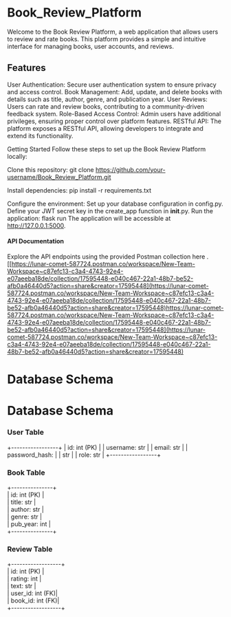 # Book_Review_Platform
Welcome to the Book Review Platform, a web application that allows users to review and rate books. This platform provides a simple and intuitive interface for managing books, user accounts, and reviews.


## Features
User Authentication: Secure user authentication system to ensure privacy and access control.
Book Management: Add, update, and delete books with details such as title, author, genre, and publication year.
User Reviews: Users can rate and review books, contributing to a community-driven feedback system.
Role-Based Access Control: Admin users have additional privileges, ensuring proper control over platform features.
RESTful API: The platform exposes a RESTful API, allowing developers to integrate and extend its functionality.


Getting Started
Follow these steps to set up the Book Review Platform locally:

Clone this repository:
git clone https://github.com/your-username/Book_Review_Platform.git

Install dependencies:
pip install -r requirements.txt

Configure the environment:
  Set up your database configuration in config.py.
  Define your JWT secret key in the create_app function in __init__.py.
Run the application:
  flask run
  The application will be accessible at http://127.0.0.1:5000.

#### API Documentation

Explore the API endpoints using the provided Postman collection here .
[[https://lunar-comet-587724.postman.co/workspace/New-Team-Workspace~c87efc13-c3a4-4743-92e4-e07aeeba18de/collection/17595448-e040c467-22a1-48b7-be52-afb0a46440d5?action=share&creator=17595448](https://lunar-comet-587724.postman.co/workspace/New-Team-Workspace~c87efc13-c3a4-4743-92e4-e07aeeba18de/collection/17595448-e040c467-22a1-48b7-be52-afb0a46440d5?action=share&creator=17595448)https://lunar-comet-587724.postman.co/workspace/New-Team-Workspace~c87efc13-c3a4-4743-92e4-e07aeeba18de/collection/17595448-e040c467-22a1-48b7-be52-afb0a46440d5?action=share&creator=17595448](https://lunar-comet-587724.postman.co/workspace/New-Team-Workspace~c87efc13-c3a4-4743-92e4-e07aeeba18de/collection/17595448-e040c467-22a1-48b7-be52-afb0a46440d5?action=share&creator=17595448)

# Database Schema

# Database Schema

### User Table
+-----------------+
| id: int (PK)     |
| username: str    |
| email: str       |
| password_hash:   |
|      str         |
| role: str        |
+-----------------+

### Book Table
+---------------+       
| id: int (PK)  |       
| title: str    |       
| author: str   |       
| genre: str    |       
| pub_year: int |       
+---------------+

### Review Table
+------------------+       
| id: int (PK)     |       
| rating: int      |       
| text: str        |       
| user_id: int (FK)|       
| book_id: int (FK)|       
+------------------+







